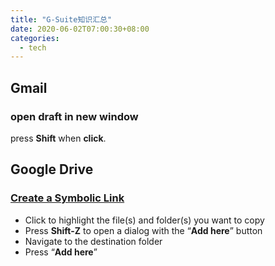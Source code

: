 ```yaml
---
title: "G-Suite知识汇总"
date: 2020-06-02T07:00:30+08:00
categories:
  - tech
---
```



## Gmail

### open draft in new window
press **Shift** when **click**.

## Google Drive
### [Create a Symbolic Link](https://www.bustercollings.com/blog/2014/06/14/how-to-copy-a-file-or-folder-in-google-drive-create-a-symbolic-link-symlink/)
* Click to highlight the file(s) and folder(s) you want to copy
* Press **Shift-Z** to open a dialog with the “**Add here**” button
* Navigate to the destination folder
* Press “**Add here**”

